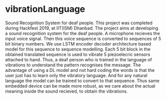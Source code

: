 # vibrationLanguage
Sound Recognition System for deaf people. This project was completed during Hackfest 2019, at IIT(ISM) Dhanbad. The project aims at developing a sound recognition system for the deaf people. A microphone recieves the input voice signal. Then this voice sequence is converted to sequences of 5 bit binary numbers. We use LSTM encoder decoder architecture based model for this sequence to sequence modelling. Each 5 bit block in the obtained translated sequence is used to vibrate 5 piezoelecric sensors attached to hand. Thus, a deaf person who is trained in the language of vibrations to understand the pattern recognises the message. The advantage of using a DL model and not hard coding the words is that the user just has to learn only the vibratory language. And for any natural language the model can be trained to convert to that sequence. Thus same embedded device can be made more robust, as we care about the actual meaning inside the sound recieved, to obtain the vibrations.
